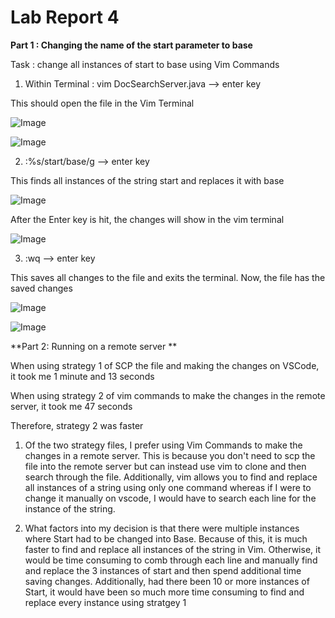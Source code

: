 # Lab Report 4


**Part 1 : Changing the name of the start parameter to base**

Task : change all instances of start to base using Vim Commands


1. Within Terminal : vim DocSearchServer.java --> enter key
  
  This should open the file in the Vim Terminal

  ![Image](https://user-images.githubusercontent.com/114611146/201738032-c46d90f7-2998-4654-b551-bb5b532b59e2.png)
  
  ![Image](https://user-images.githubusercontent.com/114611146/201738018-bc4ccc5e-918b-4770-9b56-6683eda8d60e.png)
  
  

2. :%s/start/base/g --> enter key 
  
  This finds all instances of the string start and replaces it with base 
  
  ![Image](https://user-images.githubusercontent.com/114611146/201738128-cc993692-2387-4c88-a01b-b42b4f7aaf87.png)
  
  After the Enter key is hit, the changes will show in the vim terminal 
  
  ![Image](https://user-images.githubusercontent.com/114611146/201738131-13b884be-207f-452b-b80c-4517f9af7ddd.png)
  
  
3. :wq --> enter key
  
  This saves all changes to the file and exits the terminal. Now, the file has the saved changes
  
  ![Image](https://user-images.githubusercontent.com/114611146/201738160-ad757192-25a1-4a11-8fee-652f3c1a430d.png)
  
  ![Image](https://user-images.githubusercontent.com/114611146/201738156-0bd6e54a-6f6d-48a6-9439-43ca6ba784d2.png)
  
  
  
**Part 2: Running on a remote server **

When using strategy 1 of SCP the file and making the changes on VSCode, it took me 1 minute and 13 seconds

When using strategy 2 of vim commands to make the changes in the remote server, it took me 47 seconds

Therefore, strategy 2 was faster 

1. Of the two strategy files, I prefer using Vim Commands to make the changes in a remote server. This is because you don't need to scp the file into the remote
 server but can instead use vim to clone and then search through the file. Additionally, vim allows you to find and replace all instances of a string using only 
 one command whereas if I were to change it manually on vscode, I would have to search each line for the instance of the string. 
 
2. What factors into my decision is that there were multiple instances where Start had to be changed into Base. Because of this, it is much faster to find and replace
 all instances of the string in Vim. Otherwise, it would be time consuming to comb through each line and manually find and replace the 3 instances of start and then spend additional
 time saving changes. Additionally, had there been 10 or more instances of Start, it would have been so much more time consuming to find and replace every instance using stratgey 1

  
